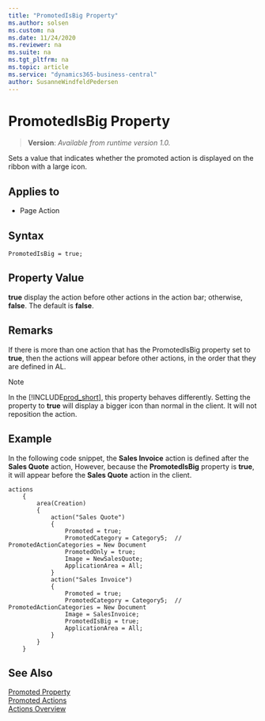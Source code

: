 ```yaml
---
title: "PromotedIsBig Property"
ms.author: solsen
ms.custom: na
ms.date: 11/24/2020
ms.reviewer: na
ms.suite: na
ms.tgt_pltfrm: na
ms.topic: article
ms.service: "dynamics365-business-central"
author: SusanneWindfeldPedersen
---
```

[//]: # (START>DO_NOT_EDIT)
[//]: # (IMPORTANT:Do not edit any of the content between here and the END>DO_NOT_EDIT.)
[//]: # (Any modifications should be made in the .xml files in the ModernDev repo.)
# PromotedIsBig Property
> **Version**: _Available from runtime version 1.0._

Sets a value that indicates whether the promoted action is displayed on the ribbon with a large icon.

## Applies to
-   Page Action


[//]: # (IMPORTANT: END>DO_NOT_EDIT)


## Syntax

```AL
PromotedIsBig = true;
```
 
## Property Value  

**true** display the action before other actions in the action bar; otherwise, **false**. The default is **false**.  

## Remarks

If there is more than one action that has the PromotedIsBig property set to **true**, then the actions will appear before other actions, in the order that they are defined in AL.

> [!NOTE]
> In the [!INCLUDE[prod_short](../includes/nav_windows_md.md)], this property behaves differently. Setting the property to **true** will display a bigger icon than normal in the client. It will not reposition the action.

## Example

In the following code snippet, the **Sales Invoice** action is defined after the **Sales Quote** action, However, because the **PromotedIsBig** property is **true**, it will appear before the **Sales Quote** action in the client.

```AL
actions
    {
        area(Creation)
        {
            action("Sales Quote")
            {
                Promoted = true;
                PromotedCategory = Category5;  // PromotedActionCategories = New Document
                PromotedOnly = true;
                Image = NewSalesQuote;
                ApplicationArea = All;
            }
            action("Sales Invoice")
            {
                Promoted = true;
                PromotedCategory = Category5;  // PromotedActionCategories = New Document
                Image = SalesInvoice;
                PromotedIsBig = true;
                ApplicationArea = All;
            }
        }
    }
```

## See Also  

[Promoted Property](devenv-promoted-property.md)   
[Promoted Actions](../devenv-promoted-actions.md)  
[Actions Overview](../devenv-actions-overview.md)  